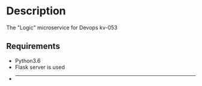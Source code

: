 # Description
The "Logic" microservice for Devops kv-053
## Requirements 
* Python3.6
* Flask server is used
* ---------------
